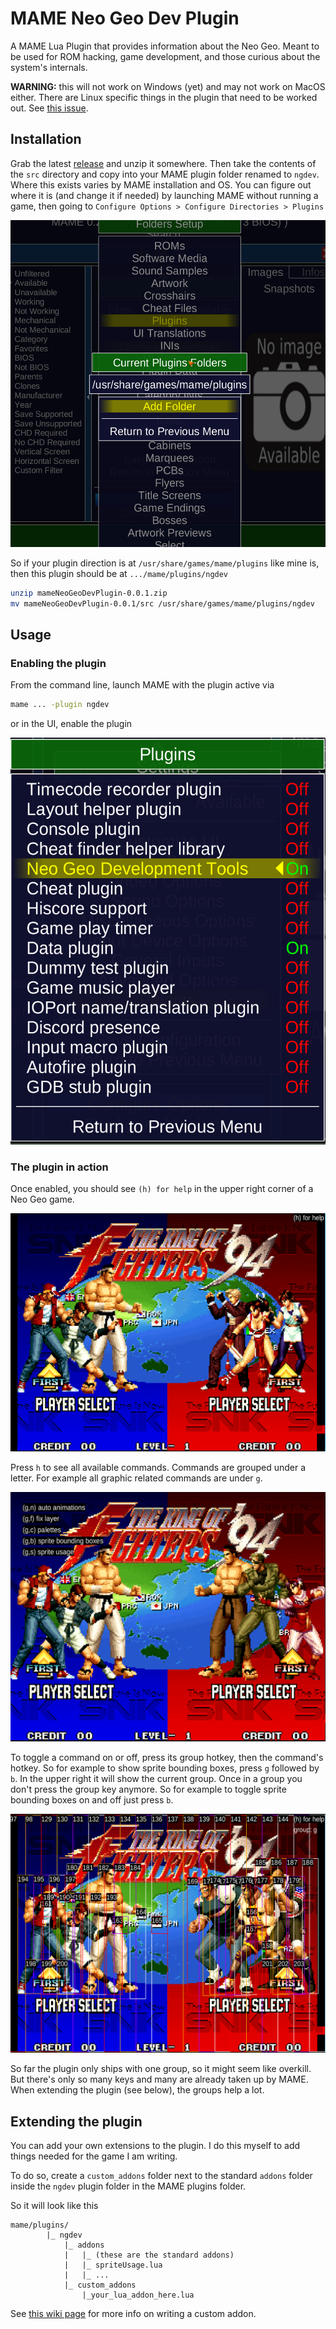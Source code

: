 # MAME Neo Geo Dev Plugin

A MAME Lua Plugin that provides information about the Neo Geo. Meant to be used for ROM hacking, game development, and those curious about the system's internals.

**WARNING:** this will not work on Windows (yet) and may not work on MacOS either. There are Linux specific things in the plugin that need to be worked out. See [this issue](https://github.com/city41/mameNeoGeoDevPlugin/issues/2).

## Installation

Grab the latest [release](https://github.com/city41/mameNeoGeoDevPlugin/releases) and unzip it somewhere. Then take the contents of the `src` directory and copy into your MAME plugin folder renamed to `ngdev`. Where this exists varies by MAME installation and OS. You can figure out where it is (and change it if needed) by launching MAME without running a game, then going to `Configure Options > Configure Directories > Plugins`

![plugins path in MAME options](https://github.com/city41/mameNeoGeoDevPlugin/blob/main/pluginDir.png?raw=true)

So if your plugin direction is at `/usr/share/games/mame/plugins` like mine is, then this plugin should be at `.../mame/plugins/ngdev`

```sh
unzip mameNeoGeoDevPlugin-0.0.1.zip
mv mameNeoGeoDevPlugin-0.0.1/src /usr/share/games/mame/plugins/ngdev
```

## Usage

### Enabling the plugin

From the command line, launch MAME with the plugin active via

```sh
mame ... -plugin ngdev
```

or in the UI, enable the plugin

![enabling the plugin in MAME](https://github.com/city41/mameNeoGeoDevPlugin/blob/main/pluginEnabled.png?raw=true)

### The plugin in action

Once enabled, you should see `(h) for help` in the upper right corner of a Neo Geo game.

![plugin in initial state](https://github.com/city41/mameNeoGeoDevPlugin/blob/main/pluginInGame_nothingActive.png?raw=true)

Press `h` to see all available commands. Commands are grouped under a letter. For example all graphic related commands are under `g`.

![plugin showing help message](https://github.com/city41/mameNeoGeoDevPlugin/blob/main/pluginInGame_helpMessage.png?raw=true)

To toggle a command on or off, press its group hotkey, then the command's hotkey. So for example to show sprite bounding boxes, press `g` followed by `b`. In the upper right it will show the current group. Once in a group you don't press the group key anymore. So for example to toggle sprite bounding boxes on and off just press `b`.

![sprite bounding boxes](https://github.com/city41/mameNeoGeoDevPlugin/blob/main/plugin_spriteBoundingBoxes.png?raw=true)

So far the plugin only ships with one group, so it might seem like overkill. But there's only so many keys and many are already taken up by MAME. When extending the plugin (see below), the groups help a lot.

## Extending the plugin

You can add your own extensions to the plugin. I do this myself to add things needed for the game I am writing.

To do so, create a `custom_addons` folder next to the standard `addons` folder inside the `ngdev` plugin folder in the MAME plugins folder.

So it will look like this

```
mame/plugins/
        |_ ngdev
            |_ addons
            |   |_ (these are the standard addons)
            |   |_ spriteUsage.lua
            |   |_ ...
            |_ custom_addons
                |_your_lua_addon_here.lua
```

See [this wiki page](https://github.com/city41/mameNeoGeoDevPlugin/wiki/Writing-custom-addons) for more info on writing a custom addon.

